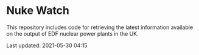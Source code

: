 # Nuke Watch

This repository includes code for retrieving the latest information available on the output of EDF nuclear power plants in the UK.

Last updated: 2021-05-30 04:15